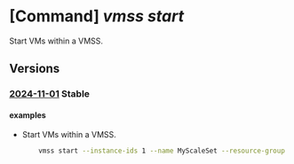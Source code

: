 # [Command] _vmss start_

Start VMs within a VMSS.

## Versions

### [2024-11-01](/Resources/mgmt-plane/L3N1YnNjcmlwdGlvbnMve30vcmVzb3VyY2Vncm91cHMve30vcHJvdmlkZXJzL21pY3Jvc29mdC5jb21wdXRlL3ZpcnR1YWxtYWNoaW5lc2NhbGVzZXRzL3t9L3N0YXJ0/2024-11-01.xml) **Stable**

<!-- mgmt-plane /subscriptions/{}/resourcegroups/{}/providers/microsoft.compute/virtualmachinescalesets/{}/start 2024-11-01 -->

#### examples

- Start VMs within a VMSS.
    ```bash
        vmss start --instance-ids 1 --name MyScaleSet --resource-group MyResourceGroup
    ```
